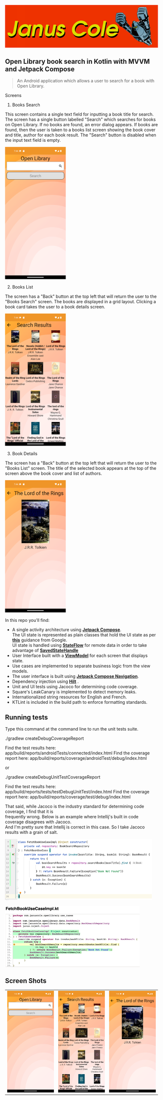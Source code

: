 <img src="JanusColeLogo.png"> 

## Open Library book search in Kotlin with MVVM and Jetpack Compose

> An Android application which allows a user to search for a book with Open Library.

Screens

1) Books Search

This screen contains a single text field for inputting a book title for search.
The screen has a single button labelled "Search" which searches for books on Open Library.
If no books are found, an error dialog appears.
If books are found, then the user is taken to a books list screen showing the book cover and title, author for each book result.
The "Search" button is disabled when the input text field is empty.

<img src="screens/books_search.png" width="200">

2) Books List

The screen has a "Back" button at the top left that will return the user to the "Books Search" screen.
The books are displayed in a grid layout.
Clicking a book card takes the user to a book details screen.

<img src="screens/books_list.png" width="200">

3) Book Details

The screen has a "Back" button at the top left that will return the user to the "Books List" screen.
The title of the selected book appears at the top of the screen above the book cover and list of authors.

<img src="screens/book_details.png" width="200">

In this repo you'll find:<br>
* A single activity architecture using **[Jetpack Compose](https://developer.android.com/jetpack/compose)**.<br>
  The UI state is represented as plain classes that hold the UI state as per **[this](https://developer.android.com/topic/architecture/ui-layer/events#compose_2)** guidance from Google.<br>
  UI state is handled using **[StateFlow](https://developer.android.com/kotlin/flow/stateflow-and-sharedflow)** for remote data in order to take advantage of **[SavedStateHandle](https://developer.android.com/topic/libraries/architecture/viewmodel/viewmodel-savedstate)** <br>
* User Interface built with a **[ViewModel](https://developer.android.com/topic/libraries/architecture/viewmodel)** for each screen that displays state.<br>
* Use cases are implemented to separate business logic from the view models.<br>
* The user interface is built using **[Jetpack Compose Navigation](https://developer.android.com/jetpack/compose/navigation)**.<br>
* Dependency injection using **[Hilt](https://developer.android.com/jetpack/androidx/releases/hilt)** .<br>
* Unit and UI tests using Jacoco for determining code coverage.<br>
* Square's LeakCanary is implemented to detect memory leaks.<br>
* Internationalized string resources for English and French.<br>
* KTLint is included in the build path to enforce formatting standards.<br>

## Running tests

Type this command at the command line to run the unit tests suite.

./gradlew createDebugCoverageReport

Find the test results here: app/build/reports/androidTests/connected/index.html
Find the coverage report here: app/build/reports/coverage/androidTest/debug/index.html

or 

./gradlew createDebugUnitTestCoverageReport

Find the test results here: app/build/reports/tests/testDebugUnitTest/index.html
Find the coverage report here: app/build/reports/coverage/test/debug/index.html

That said, while Jacoco is the industry standard for determining code coverage, I find that it is<br>
frequently wrong. Below is an example where Intellij's built in code coverage disagrees with Jacoco.<br>
And I'm pretty sure that Intellij is correct in this case. So I take Jacoco results with a grain of salt.<br> 

<img src="screens/intellij.png" height="200"><br><br>
<img src="screens/jacoco.png" height="200">

## Screen Shots

<table>
<tr>

<td>
<img src="screens/books_search.png" width="200">
</td>

<td>
<img src="screens/books_list.png" width="200">
</td>

<td>
<img src="screens/book_details.png" width="200">
</td>

</tr>
</table>